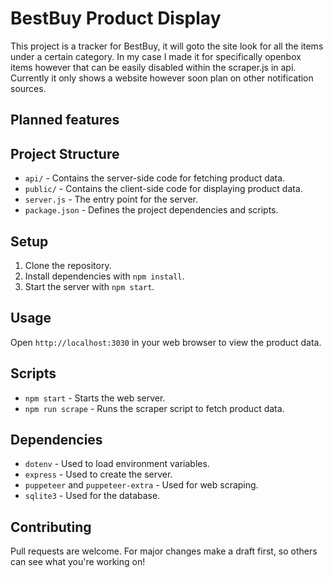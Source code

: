 # BestBuy Product Display

This project is a tracker for BestBuy, it will goto the site look for all the items under a certain category. In my case I made it for specifically openbox items however that can be easily disabled within the scraper.js in api. Currently it only shows a website however soon plan on other notification sources.

## Planned features


## Project Structure

- `api/` - Contains the server-side code for fetching product data.
- `public/` - Contains the client-side code for displaying product data.
- `server.js` - The entry point for the server.
- `package.json` - Defines the project dependencies and scripts.

## Setup

1. Clone the repository.
2. Install dependencies with `npm install`.
3. Start the server with `npm start`.

## Usage

Open `http://localhost:3030` in your web browser to view the product data.

## Scripts

- `npm start` - Starts the web server.
- `npm run scrape` - Runs the scraper script to fetch product data.

## Dependencies

- `dotenv` - Used to load environment variables.
- `express` - Used to create the server.
- `puppeteer` and `puppeteer-extra` - Used for web scraping.
- `sqlite3` - Used for the database.

## Contributing

Pull requests are welcome. For major changes make a draft first, so others can see what you're working on!
